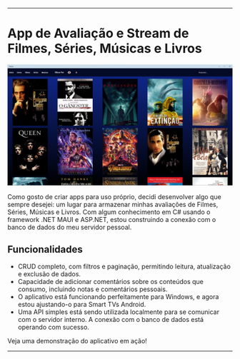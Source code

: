 
---


# App de Avaliação e Stream de Filmes, Séries, Músicas e Livros

![Logo do Aplicativo](https://raw.githubusercontent.com/Marcos-Jose-DV/AppAvaliacaoMobile/main/wwwroot/capa.png?token=GHSAT0AAAAAACNVAD576JT3H3UVAFS77XW6ZQ7JOBQ)

Como gosto de criar apps para uso próprio, decidi desenvolver algo que sempre desejei: um lugar para armazenar minhas avaliações de Filmes, Séries, Músicas e Livros. Com algum conhecimento em C# usando o framework .NET MAUI e ASP.NET, estou construindo a conexão com o banco de dados do meu servidor pessoal.

## Funcionalidades

- CRUD completo, com filtros e paginação, permitindo leitura, atualização e exclusão de dados.
- Capacidade de adicionar comentários sobre os conteúdos que consumo, incluindo notas e comentários pessoais.
- O aplicativo está funcionando perfeitamente para Windows, e agora estou ajustando-o para Smart TVs Android.
- Uma API simples está sendo utilizada localmente para se comunicar com o servidor interno. A conexão com o banco de dados está operando com sucesso.

Veja uma demonstração do aplicativo em ação!


---
